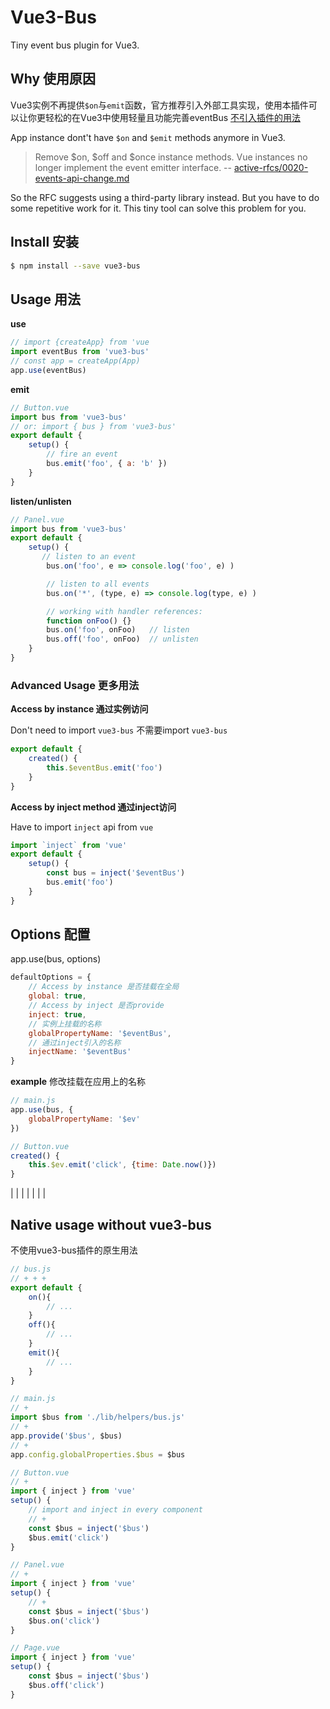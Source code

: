 # Vue3-Bus

Tiny event bus plugin for Vue3.

## Why 使用原因
Vue3实例不再提供`$on`与`emit`函数，官方推荐引入外部工具实现，使用本插件可以让你更轻松的在Vue3中使用轻量且功能完善eventBus
[不引入插件的用法](#native-usage-without-vue3\-bus)

App instance dont't have `$on` and `$emit` methods anymore in Vue3.
> Remove \$on, \$off and \$once instance methods. Vue instances no longer implement the event emitter interface. 
> -- [active-rfcs/0020-events-api-change.md](https://github.com/vuejs/rfcs/blob/master/active-rfcs/0020-events-api-change.md)

So the RFC suggests using a third-party library instead. But you have to do some repetitive work for it. This tiny tool can solve this problem for you.

## Install 安装


```sh
$ npm install --save vue3-bus
```

## Usage 用法
**use**

```js
// import {createApp} from 'vue
import eventBus from 'vue3-bus'
// const app = createApp(App)
app.use(eventBus)

```
**emit**
```js
// Button.vue
import bus from 'vue3-bus'
// or: import { bus } from 'vue3-bus'
export default {
    setup() {
        // fire an event
        bus.emit('foo', { a: 'b' })
    }
}
```
**listen/unlisten**
```js
// Panel.vue
import bus from 'vue3-bus'
export default {
    setup() {
       // listen to an event
        bus.on('foo', e => console.log('foo', e) )

        // listen to all events
        bus.on('*', (type, e) => console.log(type, e) )

        // working with handler references:
        function onFoo() {}
        bus.on('foo', onFoo)   // listen
        bus.off('foo', onFoo)  // unlisten
    }
}
```

### Advanced Usage 更多用法

**Access by instance 通过实例访问**

Don't need to import `vue3-bus`
不需要import `vue3-bus`

```js
export default {
    created() {
        this.$eventBus.emit('foo')
    }
}
```

**Access by inject method 通过inject访问**

Have to import `inject` api from `vue`

```js
import `inject` from 'vue'
export default {
    setup() {
        const bus = inject('$eventBus')
        bus.emit('foo')
    }
}
```

## Options 配置
app.use(bus, options)
```js
defaultOptions = {
    // Access by instance 是否挂载在全局
    global: true,
    // Access by inject 是否provide
    inject: true,
    // 实例上挂载的名称
    globalPropertyName: '$eventBus',
    // 通过inject引入的名称
    injectName: '$eventBus'
}
```
**example**
修改挂载在应用上的名称
```js
// main.js
app.use(bus, {
    globalPropertyName: '$ev'
})

// Button.vue
created() {
    this.$ev.emit('click', {time: Date.now()})
}
```
|
|
|
|
|
|
|

## Native usage without vue3-bus
不使用vue3-bus插件的原生用法
```js
// bus.js
// + + +
export default {
    on(){
        // ...
    }
    off(){
        // ...
    }
    emit(){
        // ...
    }
}

// main.js
// +
import $bus from './lib/helpers/bus.js'
// +
app.provide('$bus', $bus)
// +
app.config.globalProperties.$bus = $bus

// Button.vue
// +
import { inject } from 'vue'
setup() {
    // import and inject in every component
    // +
    const $bus = inject('$bus')
    $bus.emit('click')
}

// Panel.vue
// +
import { inject } from 'vue'
setup() {
    // +
    const $bus = inject('$bus')
    $bus.on('click')
}

// Page.vue
import { inject } from 'vue'
setup() {
    const $bus = inject('$bus')
    $bus.off('click')
}
```